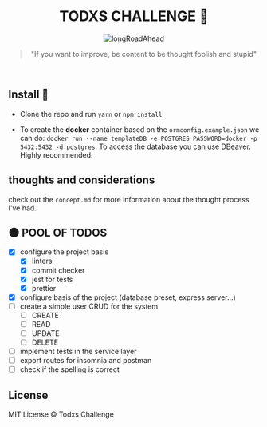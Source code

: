 <div align="center">

# TODXS CHALLENGE :milky_way:

<img alt="longRoadAhead" src="https://thumbs.gfycat.com/CanineSameEwe-small.gif" />
<blockquote >"If you want to improve, be content to be thought foolish and stupid"</blockquote>
</br>
</div>

## Install :wrench:

* Clone the repo and run ``yarn`` or ``npm install``

* To create the **docker** container based on the `ormconfig.example.json` we can do: ``docker run --name templateDB -e POSTGRES_PASSWORD=docker -p 5432:5432 -d postgres``. To access the database you can use [DBeaver](https://dbeaver.io/). Highly recommended.

## thoughts and considerations

check out the ``concept.md`` for more information about the thought process I've had.

## :new_moon: POOL OF TODOS

* [x] configure the project basis
  * [x] linters
  * [x] commit checker
  * [x] jest for tests
  * [x] prettier
* [x] configure basis of the project (database preset, express server...)
* [ ] create a simple user CRUD for the system
  * [ ] CREATE
  * [ ] READ
  * [ ] UPDATE
  * [ ] DELETE
* [ ] implement tests in the service layer
* [ ] export routes for insomnia and postman
* [ ] check if the spelling is correct

## License

MIT License © Todxs Challenge
